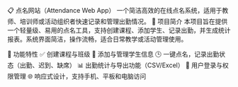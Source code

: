 📋 点名网站（Attendance Web App）
一个简洁高效的在线点名系统，适用于教师、培训师或活动组织者快速记录和管理出勤情况。
🚀 项目简介
本项目旨在提供一个轻量级、易用的点名工具，支持创建课程、添加学生、记录出勤，并生成统计报表。系统界面简洁，操作流畅，适合日常教学或活动管理使用。

🧩 功能特性
✅ 创建课程与班级
👥 添加与管理学生信息
🕒 一键点名，记录出勤状态（出勤、迟到、缺席）
📊 出勤统计与导出功能（CSV/Excel）
🔐 用户登录与权限管理
🌐 响应式设计，支持手机、平板和电脑访问
